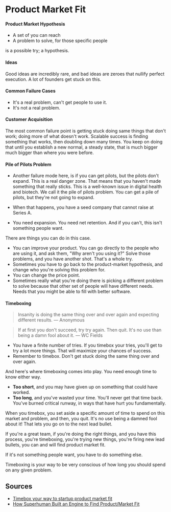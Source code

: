 # Product Market Fit

#### Product Market Hypothesis

* A set of you can reach
* A problem to solve, for those specific people

is a possible try; a hypothesis.

#### Ideas

Good ideas are incredibly rare, and bad ideas are zeroes that nullify perfect execution. A lot of founders get stuck on this.

#### Common Failure Cases

* It's a real problem, can't get people to use it.
* It's not a real problem.

#### Customer Acquisition

The most common failure point is getting stuck doing same things that don't work; doing more of what doesn't work. Scalable success is finding something that works, then doubling down many times. You keep on doing that until you establish a new normal, a steady state, that is much bigger much bigger than where you were before. 

#### Pile of Pilots Problem

* Another failure mode here, is if you can get pilots, but the pilots don't expand. This is a real danger zone. That means that you haven't made something that really sticks. This is a well-known issue in digital health and biotech. We call it the pile of pilots problem. You can get a pile of pilots, but they're not going to expand. 

* When that happens, you have a seed company that cannot raise at Series A. 

* You need expansion. You need net retention. And if you can't, this isn't something people want. 

There are things you can do in this case. 

* You can improve your product. You can go directly to the people who are using it, and ask them, "Why aren't you using it?" Solve those problems, and you have another shot. That's a whole try. 
* Sometimes you have to go back to the product-market hypothesis, and change who you're solving this problem for. 
* You can change the price point.
* Sometimes really what you're doing there is picking a different problem to solve because that other set of people will have different needs. Needs that you might be able to fill with better software. 

#### Timeboxing

> Insanity is doing the same thing over and over again and expecting different results. 
― Anonymous

> If at first you don't succeed, try try again. Then quit. It's no use than being a damn fool about it. 
― WC Fields

* You have a finite number of tries. If you timebox your tries, you'll get to try a lot more things. That will maximize your chances of success.
* Remember to timebox. Don't get stuck doing the same thing over and over again.

And here's where timeboxing comes into play. You need enough time to know either way. 

* **Too short**, and you may have given up on something that could have worked. 
* **Too long**, and you've wasted your time. You'll never get that time back. You've burned critical runway, in ways that have hurt you fundamentally. 

When you timebox, you set aside a specific amount of time to spend on this market and problem, and then, you quit. It's no use being a damned fool about it! That lets you go on to the next lead bullet. 

If you're a great team, if you're doing the right things, and you have this process, you're timeboxing, you're trying new things, you're firing new lead bullets, you can and will find product market fit. 

If it's not something people want, you have to do something else. 

Timeboxing is your way to be very conscious of how long you should spend on any given problem. 

## Sources

* [Timebox your way to startup product market fit](https://www.youtube.com/watch?v=F-r6jL-oFXE)
* [How Superhuman Built an Engine to Find Product/Market Fit](https://firstround.com/review/how-superhuman-built-an-engine-to-find-product-market-fit/)

